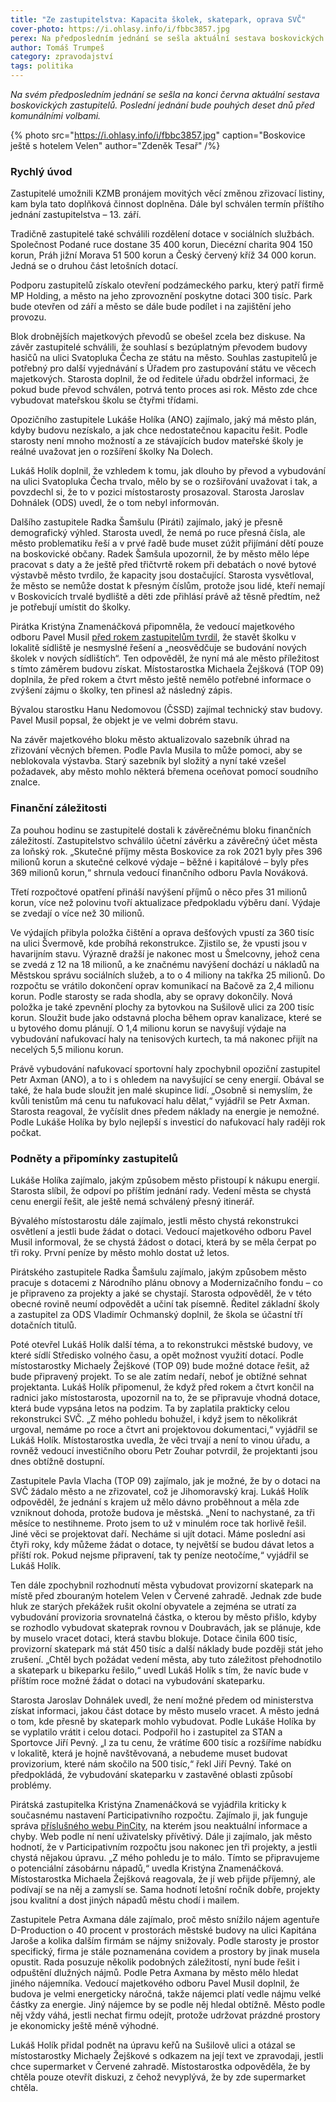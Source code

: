```yaml
---
title: "Ze zastupitelstva: Kapacita školek, skatepark, oprava SVČ"
cover-photo: https://i.ohlasy.info/i/fbbc3857.jpg
perex: Na předposledním jednání se sešla aktuální sestava boskovických zastupitelů. Poslední jednání bude pouhých deset dnů před komunálními volbami.
author: Tomáš Trumpeš
category: zpravodajství
tags: politika
---
```


*Na svém předposledním jednání se sešla na konci června aktuální sestava boskovických zastupitelů. Poslední jednání bude pouhých deset dnů před komunálními volbami.*

{% photo src="https://i.ohlasy.info/i/fbbc3857.jpg" caption="Boskovice ještě s hotelem Velen" author="Zdeněk Tesař" /%}

### Rychlý úvod

Zastupitelé umožnili KZMB pronájem movitých věcí změnou zřizovací listiny, kam byla tato doplňková činnost doplněna. Dále byl schválen termín příštího jednání zastupitelstva – 13. září.

Tradičně zastupitelé také schválili rozdělení dotace v sociálních službách. Společnost Podané ruce dostane 35 400 korun, Diecézní charita 904 150 korun, Práh jižní Morava 51 500 korun a Český červený kříž 34 000 korun. Jedná se o druhou část letošních dotací.

Podporu zastupitelů získalo otevření podzámeckého parku, který patří firmě MP Holding, a město na jeho zprovoznění poskytne dotaci 300 tisíc. Park bude otevřen od září a město se dále bude podílet i na zajištění jeho provozu.

Blok drobnějších majetkových převodů se obešel zcela bez diskuse. Na závěr zastupitelé schválili, že souhlasí s bezúplatným převodem budovy hasičů na ulici Svatopluka Čecha ze státu na město. Souhlas zastupitelů je potřebný pro další vyjednávání s Úřadem pro zastupování státu ve věcech majetkových. Starosta doplnil, že od ředitele úřadu obdržel informaci, že pokud bude převod schválen, potrvá tento proces asi rok. Město zde chce vybudovat mateřskou školu se čtyřmi třídami.

Opozičního zastupitele Lukáše Holíka (ANO) zajímalo, jaký má město plán, kdyby budovu nezískalo, a jak chce nedostatečnou kapacitu řešit. Podle starosty není mnoho možností a ze stávajících budov mateřské školy je reálné uvažovat jen o rozšíření školky Na Dolech.

Lukáš Holík doplnil, že vzhledem k tomu, jak dlouho by převod a vybudování na ulici Svatopluka Čecha trvalo, mělo by se o rozšiřování uvažovat i tak, a povzdechl si, že to v pozici místostarosty prosazoval. Starosta Jaroslav Dohnálek (ODS) uvedl, že o tom nebyl informován.

Dalšího zastupitele Radka Šamšulu (Piráti) zajímalo, jaký je přesně demografický výhled. Starosta uvedl, že nemá po ruce přesná čísla, ale město problematiku řeší a v prvé řadě bude muset zúžit přijímání dětí pouze na boskovické občany. Radek Šamšula upozornil, že by město mělo lépe pracovat s daty a že ještě před třičtvrtě rokem při debatách o nové bytové výstavbě město tvrdilo, že kapacity jsou dostačující. Starosta vysvětloval, že město se nemůže dostat k přesným číslům, protože jsou lidé, kteří nemají v Boskovicích trvalé bydliště a děti zde přihlásí právě až těsně předtím, než je potřebují umístit do školky.

Pirátka Kristýna Znamenáčková připomněla, že vedoucí majetkového odboru Pavel Musil [před rokem zastupitelům tvrdil](https://ohlasy.info/clanky/2021/05/zastupitelstvo.html), že stavět školku v lokalitě sídliště je nesmyslné řešení a „neosvědčuje se budování nových školek v nových sídlištích“. Ten odpověděl, že nyní má ale město příležitost s tímto záměrem budovu získat. Místostarostka Michaela Žejšková (TOP 09) doplnila, že před rokem a čtvrt město ještě nemělo potřebné informace o zvýšení zájmu o školky, ten přinesl až následný zápis.

Bývalou starostku Hanu Nedomovou (ČSSD) zajímal technický stav budovy. Pavel Musil popsal, že objekt je ve velmi dobrém stavu.

Na závěr majetkového bloku město aktualizovalo sazebník úhrad na zřizování věcných břemen. Podle Pavla Musila to může pomoci, aby se neblokovala výstavba. Starý sazebník byl složitý a nyní také vzešel požadavek, aby město mohlo některá břemena oceňovat pomocí soudního znalce.

### Finanční záležitosti

Za pouhou hodinu se zastupitelé dostali k závěrečnému bloku finančních záležitostí. Zastupitelstvo schválilo účetní závěrku a závěrečný účet města za loňský rok. „Skutečné příjmy města Boskovice za rok 2021 byly přes 396 milionů korun a skutečné celkové výdaje – běžné i kapitálové – byly přes 369 milionů korun,“ shrnula vedoucí finančního odboru Pavla Nováková.

Třetí rozpočtové opatření přináší navýšení příjmů o něco přes 31 milionů korun, více než polovinu tvoří aktualizace předpokladu výběru daní. Výdaje se zvedají o více než 30 milionů.

Ve výdajích přibyla položka čištění a oprava dešťových vpustí za 360 tisíc na ulici Švermově, kde probíhá rekonstrukce. Zjistilo se, že vpusti jsou v havarijním stavu. Výrazně dražší je nakonec most u Šmelcovny, jehož cena se zvedá z 12 na 18 milionů, a ke značnému navýšení dochází u nákladů na Městskou správu sociálních služeb, a to o 4 miliony na takřka 25 milionů. Do rozpočtu se vrátilo dokončení oprav komunikací na Bačově za 2,4 milionu korun. Podle starosty se rada shodla, aby se opravy dokončily. Nová položka je také zpevnění plochy za bytovkou na Sušilově ulici za 200 tisíc korun. Sloužit bude jako odstavná plocha během oprav kanalizace, které se u bytového domu plánují. O 1,4 milionu korun se navyšují výdaje na vybudování nafukovací haly na tenisových kurtech, ta má nakonec přijít na necelých 5,5 milionu korun.

Právě vybudování nafukovací sportovní haly zpochybnil opoziční zastupitel Petr Axman (ANO), a to i s ohledem na navyšující se ceny energií. Obával se také, že hala bude sloužit jen malé skupince lidí. „Osobně si nemyslím, že kvůli tenistům má cenu tu nafukovací halu dělat,“ vyjádřil se Petr Axman. Starosta reagoval, že vyčíslit dnes předem náklady na energie je nemožné. Podle Lukáše Holíka by bylo nejlepší s investicí do nafukovací haly raději rok počkat.

### Podněty a připomínky zastupitelů

Lukáše Holíka zajímalo, jakým způsobem město přistoupí k nákupu energií. Starosta slíbil, že odpoví po příštím jednání rady. Vedení města se chystá cenu energií řešit, ale ještě nemá schválený přesný itinerář.

Bývalého místostarostu dále zajímalo, jestli město chystá rekonstrukci osvětlení a jestli bude žádat o dotaci. Vedoucí majetkového odboru Pavel Musil informoval, že se chystá žádost o dotaci, která by se měla čerpat po tři roky. První peníze by město mohlo dostat už letos.

Pirátského zastupitele Radka Šamšulu zajímalo, jakým způsobem město pracuje s dotacemi z Národního plánu obnovy a Modernizačního fondu – co je připraveno za projekty a jaké se chystají. Starosta odpověděl, že v této obecné rovině neumí odpovědět a učiní tak písemně. Ředitel základní školy a zastupitel za ODS Vladimír Ochmanský doplnil, že škola se účastní tří dotačních titulů.

Poté otevřel Lukáš Holík další téma, a to rekonstrukci městské budovy, ve které sídlí Středisko volného času, a opět možnost využití dotací. Podle místostarostky Michaely Žejškové (TOP 09) bude možné dotace řešit, až bude připravený projekt. To se ale zatím nedaří, neboť je obtížné sehnat projektanta. Lukáš Holík připomenul, že když před rokem a čtvrt končil na radnici jako místostarosta, upozornil na to, že se připravuje vhodná dotace, která bude vypsána letos na podzim. Ta by zaplatila prakticky celou rekonstrukci SVČ. „Z mého pohledu bohužel, i když jsem to několikrát urgoval, nemáme po roce a čtvrt ani projektovou dokumentaci,“ vyjádřil se Lukáš Holík. Místostarostka uvedla, že věci trvají a není to vinou úřadu, a rovněž vedoucí investičního oboru Petr Zouhar potvrdil, že projektanti jsou dnes obtížně dostupní.

Zastupitele Pavla Vlacha (TOP 09) zajímalo, jak je možné, že by o dotaci na SVČ žádalo město a ne zřizovatel, což je Jihomoravský kraj. Lukáš Holík odpověděl, že jednání s krajem už mělo dávno proběhnout a měla zde vzniknout dohoda, protože budova je městská. „Není to nachystané, za tři měsíce to nestihneme. Proto jsem to už v minulém roce tak horlivě řešil. Jiné věci se projektovat daří. Necháme si ujít dotaci. Máme poslední asi čtyři roky, kdy můžeme žádat o dotace, ty největší se budou dávat letos a příští rok. Pokud nejsme připravení, tak ty peníze neotočíme,“ vyjádřil se Lukáš Holík.

Ten dále zpochybnil rozhodnutí města vybudovat provizorní skatepark na místě před zbouraným hotelem Velen v Červené zahradě. Jednak zde bude hluk ze starých překážek rušit okolní obyvatele a zejména se utratí za vybudování provizoria srovnatelná částka, o kterou by město přišlo, kdyby se rozhodlo vybudovat skateprak rovnou v Doubravách, jak se plánuje, kde by muselo vracet dotaci, která stavbu blokuje. Dotace činila 600 tisíc, provizorní skatepark má stát 450 tisíc a další náklady bude později stát jeho zrušení. „Chtěl bych požádat vedení města, aby tuto záležitost přehodnotilo a skatepark u bikeparku řešilo,“ uvedl Lukáš Holík s tím, že navíc bude v příštím roce možné žádat o dotaci na vybudování skateparku.

Starosta Jaroslav Dohnálek uvedl, že není možné předem od ministerstva získat informaci, jakou část dotace by město muselo vracet. A město jedná o tom, kde přesně by skatepark mohlo vybudovat. Podle Lukáše Holíka by se vyplatilo vrátit i celou dotaci. Podpořil ho i zastupitel za STAN a Sportovce Jiří Pevný. „I za tu cenu, že vrátíme 600 tisíc a rozšíříme nabídku v lokalitě, která je hojně navštěvovaná, a nebudeme muset budovat provizorium, které nám skočilo na 500 tisíc,“ řekl Jiří Pevný. Také on předpokládá, že vybudování skateparku v zastavěné oblasti způsobí problémy.

Pirátská zastupitelka Kristýna Znamenáčková se vyjádřila kriticky k současnému nastavení Participativního rozpočtu. Zajímalo ji, jak funguje správa [příslušného webu PinCity](https://boskovice.pincity.cz/), na kterém jsou neaktuální informace a chyby. Web podle ní není uživatelsky přívětivý. Dále ji zajímalo, jak město hodnotí, že v Participativním rozpočtu jsou nakonec jen tři projekty, a jestli chystá nějakou úpravu. „Z mého pohledu je to málo. Tímto se připravujeme o potenciální zásobárnu nápadů,“ uvedla Kristýna Znamenáčková. Místostarostka Michaela Žejšková reagovala, že jí web přijde příjemný, ale podívají se na něj a zamyslí se. Sama hodnotí letošní ročník dobře, projekty jsou kvalitní a dost jiných nápadů městu chodí i mailem.

Zastupitele Petra Axmana dále zajímalo, proč město snížilo nájem agentuře D-Production o 40 procent v prostorách městské budovy na ulici Kapitána Jaroše a kolika dalším firmám se nájmy snižovaly. Podle starosty je prostor specifický, firma je stále poznamenána covidem a prostory by jinak musela opustit. Rada posuzuje několik podobných záležitostí, nyní bude řešit i odpuštění dlužných nájmů. Podle Petra Axmana by město mělo hledat jiného nájemníka. Vedoucí majetkového odboru Pavel Musil doplnil, že budova je velmi energeticky náročná, takže nájemci platí vedle nájmu velké částky za energie. Jiný nájemce by se podle něj hledal obtížně. Město podle něj vždy váhá, jestli nechat firmu odejít, protože udržovat prázdné prostory je ekonomicky ještě méně výhodné.

Lukáš Holík přidal podnět na úpravu keřů na Sušilově ulici a otázal se místostarostky Michaely Žejškové s odkazem na její text ve zpravodaji, jestli chce supermarket v Červené zahradě. Místostarostka odpověděla, že by chtěla pouze otevřít diskuzi, z čehož nevyplývá, že by zde supermarket chtěla.
